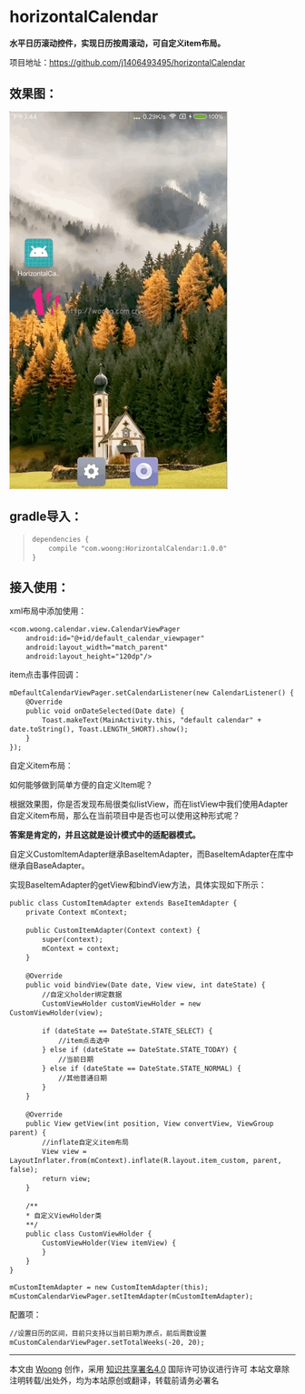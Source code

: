 # horizontalCalendar

**水平日历滚动控件，实现日历按周滚动，可自定义item布局。**

项目地址：https://github.com/j1406493495/horizontalCalendar



## 效果图：

![Screenrecorder-2018-01-21-15-44-46-314](https://github.com/j1406493495/horizontalCalendar/blob/master/gif/horizontalCalendar.gif?raw=true)

## gradle导入：

> ```
> dependencies {
>     compile "com.woong:HorizontalCalendar:1.0.0"
> }
> ```



## 接入使用：

xml布局中添加使用：

```
<com.woong.calendar.view.CalendarViewPager
    android:id="@+id/default_calendar_viewpager"
    android:layout_width="match_parent"
    android:layout_height="120dp"/>
```

item点击事件回调：

```
mDefaultCalendarViewPager.setCalendarListener(new CalendarListener() {
    @Override
    public void onDateSelected(Date date) {
        Toast.makeText(MainActivity.this, "default calendar" + date.toString(), Toast.LENGTH_SHORT).show();
    }
});
```

自定义item布局：

如何能够做到简单方便的自定义Item呢？

根据效果图，你是否发现布局很类似listView，而在listView中我们使用Adapter自定义item布局，那么在当前项目中是否也可以使用这种形式呢？

**答案是肯定的，并且这就是设计模式中的适配器模式。**

自定义CustomItemAdapter继承BaseItemAdapter，而BaseItemAdapter在库中继承自BaseAdapter。

实现BaseItemAdapter的getView和bindView方法，具体实现如下所示：

```
public class CustomItemAdapter extends BaseItemAdapter {
    private Context mContext;

    public CustomItemAdapter(Context context) {
        super(context);
        mContext = context;
    }

    @Override
    public void bindView(Date date, View view, int dateState) {
        //自定义holder绑定数据
        CustomViewHolder customViewHolder = new CustomViewHolder(view);
        
        if (dateState == DateState.STATE_SELECT) {
            //item点击选中
        } else if (dateState == DateState.STATE_TODAY) {
            //当前日期
        } else if (dateState == DateState.STATE_NORMAL) {
            //其他普通日期
        }
    }

    @Override
    public View getView(int position, View convertView, ViewGroup parent) {
        //inflate自定义item布局
        View view = LayoutInflater.from(mContext).inflate(R.layout.item_custom, parent, false);
        return view;
    }

	/**
	* 自定义ViewHolder类
	**/
    public class CustomViewHolder {
        CustomViewHolder(View itemView) {
        }
    }
}
```

```
mCustomItemAdapter = new CustomItemAdapter(this);
mCustomCalendarViewPager.setItemAdapter(mCustomItemAdapter);
```

配置项：

```
//设置日历的区间，目前只支持以当前日期为原点，前后周数设置
mCustomCalendarViewPager.setTotalWeeks(-20, 20);
```



---

本文由 [Woong](http://woong.com.cn/) 创作，采用 [知识共享署名4.0](https://creativecommons.org/licenses/by/4.0/) 国际许可协议进行许可
本站文章除注明转载/出处外，均为本站原创或翻译，转载前请务必署名